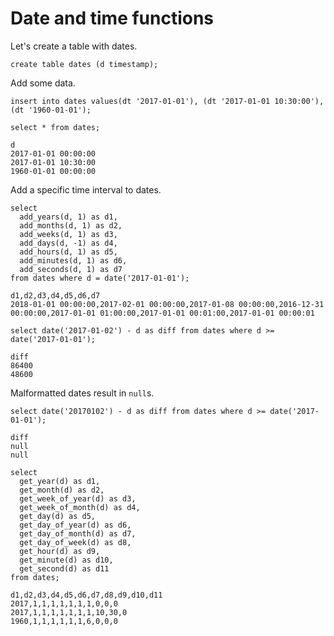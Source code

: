 # Date and time functions

Let's create a table with dates.
<!-- RUN -->
```
create table dates (d timestamp);
```

Add some data.
<!-- RUN -->
```
insert into dates values(dt '2017-01-01'), (dt '2017-01-01 10:30:00'), (dt '1960-01-01');
```

<!-- TEST -->
```
select * from dates;
```
```
d
2017-01-01 00:00:00
2017-01-01 10:30:00
1960-01-01 00:00:00
```

Add a specific time interval to dates.

<!-- TEST -->
```
select
  add_years(d, 1) as d1,
  add_months(d, 1) as d2,
  add_weeks(d, 1) as d3,
  add_days(d, -1) as d4,
  add_hours(d, 1) as d5,
  add_minutes(d, 1) as d6,
  add_seconds(d, 1) as d7
from dates where d = date('2017-01-01');
```
```
d1,d2,d3,d4,d5,d6,d7
2018-01-01 00:00:00,2017-02-01 00:00:00,2017-01-08 00:00:00,2016-12-31 00:00:00,2017-01-01 01:00:00,2017-01-01 00:01:00,2017-01-01 00:00:01
```

<!-- TEST -->
```
select date('2017-01-02') - d as diff from dates where d >= date('2017-01-01');
```
```
diff
86400
48600
```

Malformatted dates result in `null`s.

<!-- TEST -->
```
select date('20170102') - d as diff from dates where d >= date('2017-01-01');
```
```
diff
null
null
```

<!-- TEST -->
```
select
  get_year(d) as d1,
  get_month(d) as d2,
  get_week_of_year(d) as d3,
  get_week_of_month(d) as d4,
  get_day(d) as d5,
  get_day_of_year(d) as d6,
  get_day_of_month(d) as d7,
  get_day_of_week(d) as d8,
  get_hour(d) as d9,
  get_minute(d) as d10,
  get_second(d) as d11
from dates;
```
```
d1,d2,d3,d4,d5,d6,d7,d8,d9,d10,d11
2017,1,1,1,1,1,1,1,0,0,0
2017,1,1,1,1,1,1,1,10,30,0
1960,1,1,1,1,1,1,6,0,0,0
```
